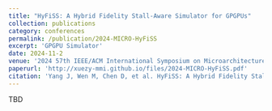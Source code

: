 ```yaml
---
title: "HyFiSS: A Hybrid Fidelity Stall-Aware Simulator for GPGPUs"
collection: publications
category: conferences
permalink: /publication/2024-MICRO-HyFiSS
excerpt: 'GPGPU Simulator'
date: 2024-11-2
venue: '2024 57th IEEE/ACM International Symposium on Microarchitecture (MICRO)'
paperurl: 'http://xuezy-mmi.github.io/files/2024-MICRO-HyFiSS.pdf'
citation: 'Yang J, Wen M, Chen D, et al. HyFiSS: A Hybrid Fidelity Stall-Aware Simulator for GPGPUs[C]//2024 57th IEEE/ACM International Symposium on Microarchitecture (MICRO). IEEE, 2024: 168-185.'
---
```


TBD
